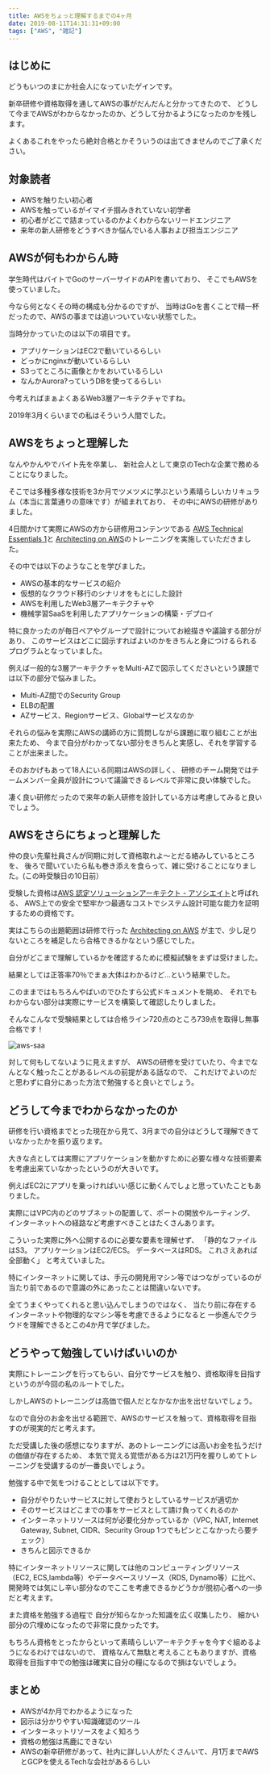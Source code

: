 ```yaml
---
title: AWSをちょっと理解するまでの4ヶ月
date: 2019-08-11T14:31:31+09:00
tags: ["AWS", "雑記"]
---
```


## はじめに

どうもいつのまにか社会人になっていたゲインです。

新卒研修や資格取得を通してAWSの事がだんだんと分かってきたので、
どうして今までAWSがわからなかったのか、どうして分かるようになったのかを残します。

よくあるこれをやったら絶対合格とかそういうのは出てきませんのでご了承ください。

## 対象読者

- AWSを触りたい初心者
- AWSを触っているがイマイチ掴みきれていない初学者
- 初心者がどこで詰まっているのかよくわからないリードエンジニア
- 来年の新人研修をどうすべきか悩んでいる人事および担当エンジニア

## AWSが何もわからん時

学生時代はバイトでGoのサーバーサイドのAPIを書いており、
そこでもAWSを使っていました。

今なら何となくその時の構成も分かるのですが、
当時はGoを書くことで精一杯だったので、AWSの事までは追いついていない状態でした。

当時分かっていたのは以下の項目です。

- アプリケーションはEC2で動いているらしい
- どっかにnginxが動いているらしい
- S3ってところに画像とかをおいているらしい
- なんかAurora?っていうDBを使ってるらしい

今考えればまぁよくあるWeb3層アーキテクチャですね。

2019年3月くらいまでの私はそういう人間でした。

## AWSをちょっと理解した

なんやかんやでバイト先を卒業し、
新社会人として東京のTechな企業で務めることになりました。

そこでは多種多様な技術を3か月でツメツメに学ぶという素晴らしいカリキュラム（本当に言葉通りの意味です）が組まれており、
その中にAWSの研修がありました。

4日間かけて実際にAWSの方から研修用コンテンツである
[AWS Technical Essentials 1](https://aws.amazon.com/jp/training/course-descriptions/essentials/)と
[Architecting on AWS](https://aws.amazon.com/jp/training/course-descriptions/architect/)のトレーニングを実施していただきました。

その中では以下のようなことを学びました。

- AWSの基本的なサービスの紹介
- 仮想的なクラウド移行のシナリオをもとにした設計
- AWSを利用したWeb3層アーキテクチャや
- 機械学習SaaSを利用したアプリケーションの構築・デプロイ

特に良かったのが毎日ペアやグループで設計についてお絵描きや議論する部分があり、
このサービスはどこに図示すればよいのかをきちんと身につけるられるプログラムとなっていました。

例えば一般的な3層アーキテクチャをMulti-AZで図示してくださいという課題では以下の部分で悩みました。

- Multi-AZ間でのSecurity Group
- ELBの配置
- AZサービス、Regionサービス、Globalサービスなのか

それらの悩みを実際にAWSの講師の方に質問しながら課題に取り組むことが出来たため、
今まで自分がわかってない部分をきちんと実感し、それを学習することが出来ました。

そのおかげもあって18人にいる同期はAWSの詳しく、
研修のチーム開発ではチームメンバー全員が設計について議論できるレベルで非常に良い体験でした。

凄く良い研修だったので来年の新人研修を設計している方は考慮してみると良いでしょう。

## AWSをさらにちょっと理解した

仲の良い先輩社員さんが同期に対して資格取れよ〜とだる絡みしているところを、
後ろで聞いていたら私も巻き添えを食らって、雑に受けることになりました。(この時受験日の10日前）

受験した資格は[AWS 認定ソリューションアーキテクト - アソシエイト](https://aws.amazon.com/jp/certification/certified-solutions-architect-associate/)と呼ばれる、
AWS上での安全で堅牢かつ最適なコストでシステム設計可能な能力を証明するための資格です。

実はこちらの出題範囲は研修で行った
[Architecting on AWS](https://aws.amazon.com/jp/training/course-descriptions/architect/)
が主で、少し足りないところを補足したら合格できるかなという感じでした。

自分がどこまで理解しているかを確認するために模擬試験をまずは受けました。

結果としては正答率70％でまぁ大体はわかるけど…という結果でした。

このままではもちろんやばいのでひたすら公式ドキュメントを眺め、
それでもわからない部分は実際にサービスを構築して確認したりしました。

そんなこんなで受験結果としては合格ライン720点のところ739点を取得し無事合格です！

![aws-saa](/images/aws-saa.jpg)

対して何もしてないように見えますが、
AWSの研修を受けていたり、今までなんとなく触ったことがあるレベルの前提がある話なので、
これだけでよいのだと思わずに自分にあった方法で勉強すると良いとでしょう。

## どうして今までわからなかったのか

研修を行い資格までとった現在から見て、3月までの自分はどうして理解できていなかったかを振り返ります。

大きな点としては実際にアプリケーションを動かすために必要な様々な技術要素を考慮出来ていなかったというのが大きいです。

例えばEC2にアプリを乗っければいい感じに動くんでしょと思っていたこともありました。

実際にはVPC内のどのサブネットの配置して、ポートの開放やルーティング、
インターネットへの経路など考慮すべきことはたくさんあります。

こういった実際に外へ公開するのに必要な要素を理解せず、
「静的なファイルはS3。
アプリケーションはEC2/ECS。
データベースはRDS。
これさえあれば全部動く」
と考えていました。

特にインターネットに関しては、手元の開発用マシン等ではつながっているのが当たり前であるので意識の外にあったことは間違いないです。

全てうまくやってくれると思い込んでしまうのではなく、
当たり前に存在するインターネットや物理的なマシン等を考慮できるようになると
一歩進んでクラウドを理解できるとこの4か月で学びました。

## どうやって勉強していけばいいのか

実際にトレーニングを行ってもらい、自分でサービスを触り、資格取得を目指すというのが今回の私のルートでした。

しかしAWSのトレーニングは高価で個人だとなかなか出を出せないでしょう。

なので自分のお金を出せる範囲で、AWSのサービスを触って、資格取得を目指すのが現実的だと考えます。

ただ受講した後の感想になりますが、あのトレーニングには高いお金を払うだけの価値が存在するため、
本気で覚える覚悟がある方は21万円を握りしめてトレーニングを受講するのが一番良いでしょう。

勉強する中で気をつけることとしては以下です。

- 自分がやりたいサービスに対して使おうとしているサービスが適切か
- そのサービスはどこまでの事をサービスとして請け負ってくれるのか
- インターネットリソースは何が必要化分かっているか（VPC, NAT, Internet Gateway, Subnet, CIDR、Security Group 1つでもピンとこなかったら要チェック）
- きちんと図示できるか 

特にインターネットリソースに関しては他のコンピューティングリソース（EC2, ECS,lambda等）やデータベースリソース（RDS, Dynamo等）に比べ、
開発時では気にし辛い部分なのでここを考慮できるかどうかが脱初心者への一歩だと考えます。

また資格を勉強する過程で
自分が知らなかった知識を広く収集したり、
細かい部分の穴埋めになったので非常に良かったです。

もちろん資格をとったからといって素晴らしいアーキテクチャを今すぐ組めるようになるわけではないので、
資格なんて無駄と考えることもありますが、資格取得を目指す中での勉強は確実に自分の糧になるので損はないでしょう。

## まとめ

- AWSが4か月でわかるようになった
- 図示は分かりやすい知識確認のツール
- インターネットリソースをよく知ろう
- 資格の勉強は馬鹿にできない
- AWSの新卒研修があって、社内に詳しい人がたくさんいて、月1万までAWSとGCPを使えるTechな会社があるらしい
